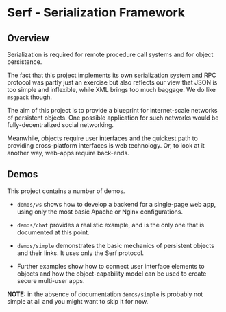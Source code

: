 Serf - Serialization Framework
==============================

Overview
--------

Serialization is required for remote procedure call systems and for
object persistence.

The fact that this project implements its own serialization system and
RPC protocol was partly just an exercise but also reflects our view
that JSON is too simple and inflexible, while XML brings too much baggage.
We do like `msgpack` though.

The aim of this project is to provide a blueprint for
internet-scale networks of persistent objects. One possible
application for such networks would be fully-decentralized social
networking.

Meanwhile, objects require user interfaces and the quickest path to
providing cross-platform interfaces is web technology. Or, to look at
it another way, web-apps require back-ends.

Demos
-----

This project contains a number of demos.

* `demos/ws` shows how to develop a backend for a single-page web app,
  using only the most basic Apache or Nginx configurations.

* `demos/chat` provides a realistic example, and is the only one that
   is documented at this point.

* `demos/simple` demonstrates the basic mechanics of persistent objects
  and their links. It uses only the Serf protocol.

* Further examples show how to connect user interface elements to
  objects and how the object-capability model can be used to create
  secure multi-user apps.

**NOTE:** in the absence of documentation `demos/simple` is probably not
simple at all and you might want to skip it for now.
